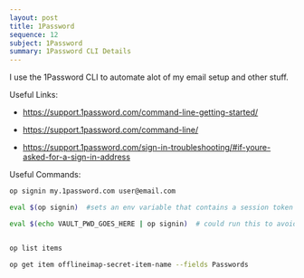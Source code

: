 ```yaml
---
layout: post
title: 1Password
sequence: 12
subject: 1Password
summary: 1Password CLI Details
---
```


I use the 1Password CLI to automate alot of my email setup and other stuff.

Useful Links:

* <https://support.1password.com/command-line-getting-started/>

* <https://support.1password.com/command-line/>

* <https://support.1password.com/sign-in-troubleshooting/#if-youre-asked-for-a-sign-in-address>


Useful Commands:
```bash
op signin my.1password.com user@email.com

eval $(op signin)  #sets an env variable that contains a session token #good for 30 mins

eval $(echo VAULT_PWD_GOES_HERE | op signin)  # could run this to avoid the password prompt in a script


op list items

op get item offlineimap-secret-item-name --fields Passwords
```
